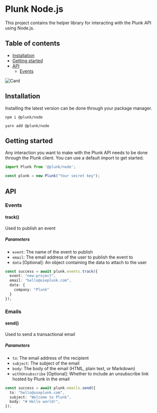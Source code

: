 # Plunk Node.js
This project contains the helper library for interacting with the Plunk API using Node.js.

## Table of contents
- [Installation](#installation)
- [Getting started](#getting-started)
- [API](#api)
    - [Events](#events)

![Card](https://www.useplunk.com/assets/card.png)

## Installation
Installing the latest version can be done through your package manager.

```shell
npm i @plunk/node

yarn add @plunk/node
```

## Getting started
Any interaction you want to make with the Plunk API needs to be done through the Plunk client. You can use a default import to get started.

```js
import Plunk from '@plunk/node';

const plunk = new Plunk("Your secret key");
```

## API
### Events
#### track()
Used to publish an event

##### Parameters
- `event`: The name of the event to publish
- `email`: The email address of the user to publish the event to
- `data` [Optional]: An object containing the data to attach to the user

```ts
const success = await plunk.events.track({
  event: "new-project",
  email: "hello@useplunk.com",
  data: {
    company: "Plunk"
  }
});
```

### Emails
#### send()
Used to send a transactional email
##### Parameters
- `to`: The email address of the recipient
- `subject`: The subject of the email
- `body`: The body of the email (HTML, plain text, or Markdown)
- `withUnsubscribe` [Optional]: Whether to include an unsubscribe link hosted by Plunk in the email

```ts
const success = await plunk.emails.send({
  to: "hello@useplunk.com",
  subject: "Welcome to Plunk",
  body: "# Hello world!",
});
```
